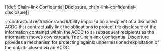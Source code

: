 [[def: Chain-link Confidential Disclosure, chain-link-confidential-disclosure]]

~ contractual restrictions and liability imposed on a recipient of a disclosed ACDC that contractually link the obligations to protect the disclosure of the information contained within the ACDC to all subsequent recipients as the information moves downstream. The Chain-link Confidential Disclosure provides a mechanism for protecting against unpermissioned exploitation of the data disclosed via an ACDC.
